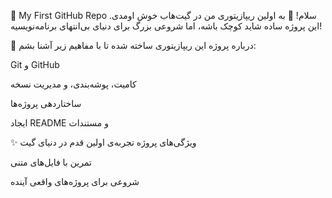 🚀 My First GitHub Repo
سلام! 👋
به اولین ریپازیتوری من در گیت‌هاب خوش اومدی. این پروژه ساده شاید کوچک باشه، اما شروعی بزرگ برای دنیای بی‌انتهای برنامه‌نویسیه!

🧠 درباره پروژه
این ریپازیتوری ساخته شده تا با مفاهیم زیر آشنا بشم:

Git و GitHub

کامیت، پوشه‌بندی، و مدیریت نسخه

ساختاردهی پروژه‌ها

ایجاد README و مستندات

✨ ویژگی‌های پروژه
تجربه‌ی اولین قدم در دنیای گیت

تمرین با فایل‌های متنی

شروعی برای پروژه‌های واقعی آینده

